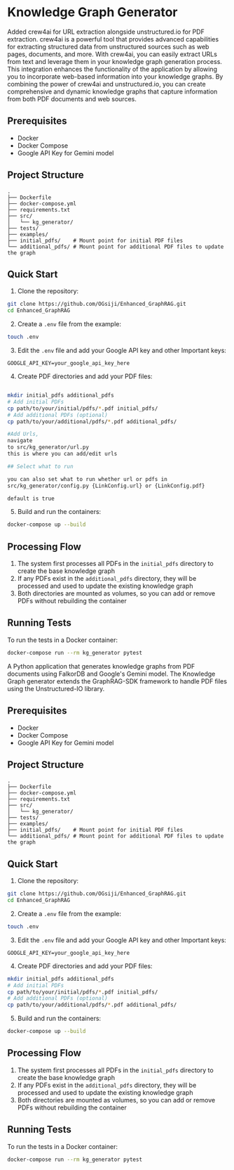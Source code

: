 # Knowledge Graph Generator
Added crew4ai for URL extraction alongside unstructured.io for PDF extraction. crew4ai is a powerful tool that provides advanced capabilities for extracting structured data from unstructured sources such as web pages, documents, and more. With crew4ai, you can easily extract URLs from text and leverage them in your knowledge graph generation process. This integration enhances the functionality of the application by allowing you to incorporate web-based information into your knowledge graphs. By combining the power of crew4ai and unstructured.io, you can create comprehensive and dynamic knowledge graphs that capture information from both PDF documents and web sources.

## Prerequisites

- Docker
- Docker Compose
- Google API Key for Gemini model

## Project Structure

```
.
├── Dockerfile
├── docker-compose.yml
├── requirements.txt
├── src/
│   └── kg_generator/
├── tests/
├── examples/
├── initial_pdfs/    # Mount point for initial PDF files
└── additional_pdfs/ # Mount point for additional PDF files to update the graph
```

## Quick Start

1. Clone the repository:
```bash
git clone https://github.com/OGsiji/Enhanced_GraphRAG.git
cd Enhanced_GraphRAG
```

2. Create a `.env` file from the example:
```bash
touch .env
```

3. Edit the `.env` file and add your Google API key and other Important keys:
```
GOOGLE_API_KEY=your_google_api_key_here
```

4. Create PDF directories and add your PDF files:
```bash

mkdir initial_pdfs additional_pdfs
# Add initial PDFs
cp path/to/your/initial/pdfs/*.pdf initial_pdfs/
# Add additional PDFs (optional)
cp path/to/your/additional/pdfs/*.pdf additional_pdfs/

#Add Urls,
navigate
to src/kg_generator/url.py
this is where you can add/edit urls

## Select what to run

you can also set what to run whether url or pdfs in
src/kg_generator/config.py {LinkConfig.url} or {LinkConfig.pdf}

default is true
```

5. Build and run the containers:
```bash
docker-compose up --build
```

## Processing Flow

1. The system first processes all PDFs in the `initial_pdfs` directory to create the base knowledge graph
2. If any PDFs exist in the `additional_pdfs` directory, they will be processed and used to update the existing knowledge graph
3. Both directories are mounted as volumes, so you can add or remove PDFs without rebuilding the container

## Running Tests

To run the tests in a Docker container:

```bash
docker-compose run --rm kg_generator pytest
```

A Python application that generates knowledge graphs from PDF documents using FalkorDB and Google's Gemini model. The Knowledge Graph generator extends the GraphRAG-SDK framework to
handle PDF files using the Unstructured-IO library.

## Prerequisites

- Docker
- Docker Compose
- Google API Key for Gemini model

## Project Structure

```
.
├── Dockerfile
├── docker-compose.yml
├── requirements.txt
├── src/
│   └── kg_generator/
├── tests/
├── examples/
├── initial_pdfs/    # Mount point for initial PDF files
└── additional_pdfs/ # Mount point for additional PDF files to update the graph
```

## Quick Start

1. Clone the repository:
```bash
git clone https://github.com/OGsiji/Enhanced_GraphRAG.git
cd Enhanced_GraphRAG
```

2. Create a `.env` file from the example:
```bash
touch .env
```

3. Edit the `.env` file and add your Google API key and other Important keys:
```
GOOGLE_API_KEY=your_google_api_key_here
```

4. Create PDF directories and add your PDF files:
```bash
mkdir initial_pdfs additional_pdfs
# Add initial PDFs
cp path/to/your/initial/pdfs/*.pdf initial_pdfs/
# Add additional PDFs (optional)
cp path/to/your/additional/pdfs/*.pdf additional_pdfs/
```

5. Build and run the containers:
```bash
docker-compose up --build
```

## Processing Flow

1. The system first processes all PDFs in the `initial_pdfs` directory to create the base knowledge graph
2. If any PDFs exist in the `additional_pdfs` directory, they will be processed and used to update the existing knowledge graph
3. Both directories are mounted as volumes, so you can add or remove PDFs without rebuilding the container

## Running Tests

To run the tests in a Docker container:

```bash
docker-compose run --rm kg_generator pytest
```
